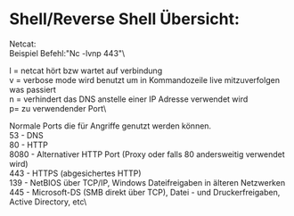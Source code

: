 # Shell/Reverse Shell Übersicht:

Netcat:\
Beispiel Befehl:"Nc -lvnp 443"\

l = netcat hört bzw wartet auf verbindung\
v = verbose mode wird benutzt um in Kommandozeile live mitzuverfolgen was passiert\
n = verhindert das DNS anstelle einer IP Adresse verwendet wird\
p= zu verwendender Port\

Normale Ports die für Angriffe genutzt werden können.\
53 - DNS\
80 - HTTP\
8080 - Alternativer HTTP Port (Proxy oder falls 80 andersweitig verwendet wird)\
443 - HTTPS (abgesichertes HTTP)\
139 - NetBIOS über TCP/IP, Windows Dateifreigaben in älteren Netzwerken\
445 - Microsoft-DS (SMB direkt über TCP), Datei - und Druckerfreigaben, Active Directory, etc\
